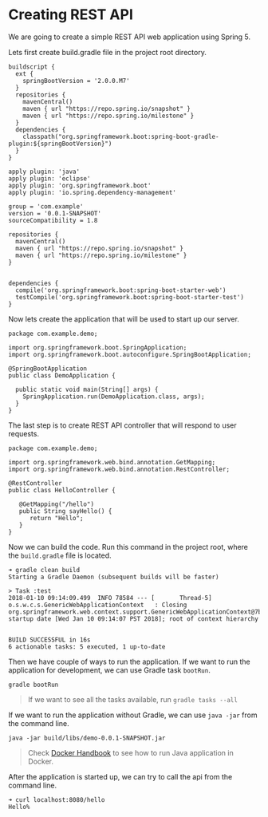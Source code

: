 # Creating REST API

We are going to create a simple REST API web application using Spring 5.

Lets first create build.gradle file in the project root directory.

```
buildscript {
  ext {
    springBootVersion = '2.0.0.M7'
  }
  repositories {
    mavenCentral()
    maven { url "https://repo.spring.io/snapshot" }
    maven { url "https://repo.spring.io/milestone" }
  }
  dependencies {
    classpath("org.springframework.boot:spring-boot-gradle-plugin:${springBootVersion}")
  }
}

apply plugin: 'java'
apply plugin: 'eclipse'
apply plugin: 'org.springframework.boot'
apply plugin: 'io.spring.dependency-management'

group = 'com.example'
version = '0.0.1-SNAPSHOT'
sourceCompatibility = 1.8

repositories {
  mavenCentral()
  maven { url "https://repo.spring.io/snapshot" }
  maven { url "https://repo.spring.io/milestone" }
}


dependencies {
  compile('org.springframework.boot:spring-boot-starter-web')
  testCompile('org.springframework.boot:spring-boot-starter-test')
}
```

Now lets create the application that will be used to start up our server.

```
package com.example.demo;

import org.springframework.boot.SpringApplication;
import org.springframework.boot.autoconfigure.SpringBootApplication;

@SpringBootApplication
public class DemoApplication {

  public static void main(String[] args) {
    SpringApplication.run(DemoApplication.class, args);
  }
}
```

The last step is to create REST API controller that will respond to user requests.

```
package com.example.demo;

import org.springframework.web.bind.annotation.GetMapping;
import org.springframework.web.bind.annotation.RestController;

@RestController
public class HelloController {

   @GetMapping("/hello")
   public String sayHello() {
      return "Hello";
   }
}
```

Now we can build the code. Run this command in the project root, where the `build.gradle` file is located.

```
➜ gradle clean build
Starting a Gradle Daemon (subsequent builds will be faster)

> Task :test
2018-01-10 09:14:09.499  INFO 78584 --- [       Thread-5] o.s.w.c.s.GenericWebApplicationContext   : Closing org.springframework.web.context.support.GenericWebApplicationContext@7baa7756: startup date [Wed Jan 10 09:14:07 PST 2018]; root of context hierarchy


BUILD SUCCESSFUL in 16s
6 actionable tasks: 5 executed, 1 up-to-date
```

Then we have couple of ways to run the application. If we want to run the application for development, we can use Gradle task `bootRun`.

```
gradle bootRun
```

> If we want to see all the tasks available, run `gradle tasks --all`

If we want to run the application without Gradle, we can use `java -jar` from the command line.

```
java -jar build/libs/demo-0.0.1-SNAPSHOT.jar
```

> Check [Docker Handbook](https://www.gitbook.com/book/ondrej-kvasnovsky/docker-handbook/details) to see how to run Java application in Docker.

After the application is started up, we can try to call the api from the command line.

```
➜ curl localhost:8080/hello
Hello%
```



